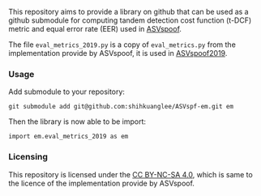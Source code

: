 This repository aims to provide a library on github that can be used as a github submodule for computing tandem detection cost function (t-DCF) metric and equal error rate (EER) used in [ASVspoof](https://www.asvspoof.org).

The file `eval_metrics_2019.py` is a copy of `eval_metrics.py` from the implementation provide by ASVspoof, it is used in [ASVspoof2019](https://www.asvspoof.org/index2019.html).


### Usage

Add submodule to your repository:
```
git submodule add git@github.com:shihkuanglee/ASVspf-em.git em
```

Then the library is now able to be import:
```
import em.eval_metrics_2019 as em
```


### Licensing

This repository is licensed under the [CC BY-NC-SA 4.0](http://creativecommons.org/licenses/by-nc-sa/4.0/), which is same to the licence of the implementation provide by ASVspoof.
